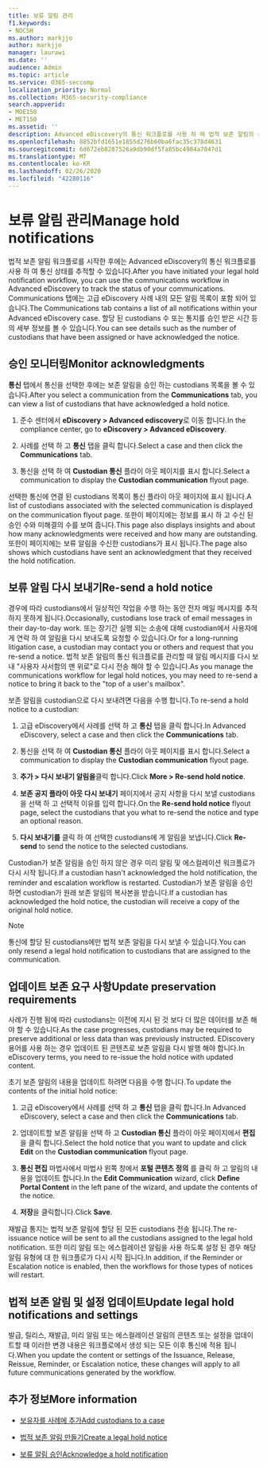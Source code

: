 ```yaml
---
title: 보류 알림 관리
f1.keywords:
- NOCSH
ms.author: markjjo
author: markjjo
manager: laurawi
ms.date: ''
audience: Admin
ms.topic: article
ms.service: O365-seccomp
localization_priority: Normal
ms.collection: M365-security-compliance
search.appverid:
- MOE150
- MET150
ms.assetid: ''
description: Advanced eDiscovery의 통신 워크플로를 사용 하 여 법적 보존 알림의 상태를 추적 하 고, 필요한 경우 업데이트를 다시 보냅니다.
ms.openlocfilehash: 8852bfd1651e1855d276b60ba6fac35c378d4631
ms.sourcegitcommit: 6d672eb8287526a9db90df5fa85bc4984a7047d1
ms.translationtype: MT
ms.contentlocale: ko-KR
ms.lasthandoff: 02/26/2020
ms.locfileid: "42280116"
---
```

# <a name="manage-hold-notifications"></a><span data-ttu-id="9e7dc-103">보류 알림 관리</span><span class="sxs-lookup"><span data-stu-id="9e7dc-103">Manage hold notifications</span></span>

<span data-ttu-id="9e7dc-104">법적 보존 알림 워크플로를 시작한 후에는 Advanced eDiscovery의 통신 워크플로를 사용 하 여 통신 상태를 추적할 수 있습니다.</span><span class="sxs-lookup"><span data-stu-id="9e7dc-104">After you have initiated your legal hold notification workflow, you can use the communications workflow in Advanced eDiscovery to track the status of your communications.</span></span> <span data-ttu-id="9e7dc-105">Communications 탭에는 고급 eDiscovery 사례 내의 모든 알림 목록이 포함 되어 있습니다.</span><span class="sxs-lookup"><span data-stu-id="9e7dc-105">The Communications tab contains a list of all notifications within your Advanced eDiscovery case.</span></span> <span data-ttu-id="9e7dc-106">할당 된 custodians 수 또는 통지를 승인 받은 시간 등의 세부 정보를 볼 수 있습니다.</span><span class="sxs-lookup"><span data-stu-id="9e7dc-106">You can see details such as the number of custodians that have been assigned or have acknowledged the notice.</span></span>

## <a name="monitor-acknowledgments"></a><span data-ttu-id="9e7dc-107">승인 모니터링</span><span class="sxs-lookup"><span data-stu-id="9e7dc-107">Monitor acknowledgments</span></span>

<span data-ttu-id="9e7dc-108">**통신** 탭에서 통신을 선택한 후에는 보존 알림을 승인 하는 custodians 목록을 볼 수 있습니다.</span><span class="sxs-lookup"><span data-stu-id="9e7dc-108">After you select a communication from the **Communications** tab, you can view a list of custodians that have acknowledged a hold notice.</span></span> 

1. <span data-ttu-id="9e7dc-109">준수 센터에서 **eDiscovery > Advanced ediscovery**로 이동 합니다.</span><span class="sxs-lookup"><span data-stu-id="9e7dc-109">In the compliance center, go to **eDiscovery > Advanced eDiscovery**.</span></span>

2. <span data-ttu-id="9e7dc-110">사례를 선택 하 고 **통신** 탭을 클릭 합니다.</span><span class="sxs-lookup"><span data-stu-id="9e7dc-110">Select a case and then click the **Communications** tab.</span></span>

3. <span data-ttu-id="9e7dc-111">통신을 선택 하 여 **Custodian 통신** 플라이 아웃 페이지를 표시 합니다.</span><span class="sxs-lookup"><span data-stu-id="9e7dc-111">Select a communication to display the **Custodian communication** flyout page.</span></span>

<span data-ttu-id="9e7dc-112">선택한 통신에 연결 된 custodians 목록이 통신 플라이 아웃 페이지에 표시 됩니다.</span><span class="sxs-lookup"><span data-stu-id="9e7dc-112">A list of custodians associated with the selected communication is displayed on the communication flyout page.</span></span> <span data-ttu-id="9e7dc-113">또한이 페이지에는 정보를 표시 하 고 수신 된 승인 수와 미해결의 수를 보여 줍니다.</span><span class="sxs-lookup"><span data-stu-id="9e7dc-113">This page also displays insights and about how many acknowledgments were received and how many are outstanding.</span></span> <span data-ttu-id="9e7dc-114">또한이 페이지에는 보류 알림을 수신한 custodians가 표시 됩니다.</span><span class="sxs-lookup"><span data-stu-id="9e7dc-114">The page also shows which custodians have sent an acknowledgment that they received the hold notification.</span></span>

## <a name="re-send-a-hold-notice"></a><span data-ttu-id="9e7dc-115">보류 알림 다시 보내기</span><span class="sxs-lookup"><span data-stu-id="9e7dc-115">Re-send a hold notice</span></span>

<span data-ttu-id="9e7dc-116">경우에 따라 custodians에서 일상적인 작업을 수행 하는 동안 전자 메일 메시지를 추적 하지 못하게 됩니다.</span><span class="sxs-lookup"><span data-stu-id="9e7dc-116">Occasionally, custodians lose track of email messages in their day-to-day work.</span></span> <span data-ttu-id="9e7dc-117">또는 장기간 실행 되는 소송에 대해 custodian에서 사용자에 게 연락 하 여 알림을 다시 보내도록 요청할 수 있습니다.</span><span class="sxs-lookup"><span data-stu-id="9e7dc-117">Or for a long-running litigation case, a custodian may contact you or others and request that you re-send a notice.</span></span> <span data-ttu-id="9e7dc-118">법적 보존 알림의 통신 워크플로를 관리할 때 알림 메시지를 다시 보내 "사용자 사서함의 맨 위로"로 다시 전송 해야 할 수 있습니다.</span><span class="sxs-lookup"><span data-stu-id="9e7dc-118">As you manage the communications workflow for legal hold notices, you may need to re-send a notice to bring it back to the "top of a user's mailbox".</span></span>

<span data-ttu-id="9e7dc-119">보존 알림을 custodian으로 다시 보내려면 다음을 수행 합니다.</span><span class="sxs-lookup"><span data-stu-id="9e7dc-119">To re-send a hold notice to a custodian:</span></span>

1. <span data-ttu-id="9e7dc-120">고급 eDiscovery에서 사례를 선택 하 고 **통신** 탭을 클릭 합니다.</span><span class="sxs-lookup"><span data-stu-id="9e7dc-120">In Advanced eDiscovery, select a case and then click the **Communications** tab.</span></span>

2. <span data-ttu-id="9e7dc-121">통신을 선택 하 여 **Custodian 통신** 플라이 아웃 페이지를 표시 합니다.</span><span class="sxs-lookup"><span data-stu-id="9e7dc-121">Select a communication to display the **Custodian communication** flyout page.</span></span>

3. <span data-ttu-id="9e7dc-122">**추가 > 다시 보내기 알림을**클릭 합니다.</span><span class="sxs-lookup"><span data-stu-id="9e7dc-122">Click **More > Re-send hold notice**.</span></span>

4. <span data-ttu-id="9e7dc-123">**보존 공지 플라이 아웃 다시 보내기** 페이지에서 공지 사항을 다시 보낼 custodians을 선택 하 고 선택적 이유를 입력 합니다.</span><span class="sxs-lookup"><span data-stu-id="9e7dc-123">On the **Re-send hold notice** flyout page, select the custodians that you what to re-send the notice and type an optional reason.</span></span>

5. <span data-ttu-id="9e7dc-124">**다시 보내기를** 클릭 하 여 선택한 custodians에 게 알림을 보냅니다.</span><span class="sxs-lookup"><span data-stu-id="9e7dc-124">Click **Re-send** to send the notice to the selected custodians.</span></span>

<span data-ttu-id="9e7dc-125">Custodian가 보존 알림을 승인 하지 않은 경우 미리 알림 및 에스컬레이션 워크플로가 다시 시작 됩니다.</span><span class="sxs-lookup"><span data-stu-id="9e7dc-125">If a custodian hasn't acknowledged the hold notification, the reminder and escalation workflow is restarted.</span></span> <span data-ttu-id="9e7dc-126">Custodian가 보존 알림을 승인 하면 custodian가 원래 보존 알림의 복사본을 받습니다.</span><span class="sxs-lookup"><span data-stu-id="9e7dc-126">If a custodian has acknowledged the hold notice, the custodian will receive a copy of the original hold notice.</span></span>

> [!NOTE]
> <span data-ttu-id="9e7dc-127">통신에 할당 된 custodians에만 법적 보존 알림을 다시 보낼 수 있습니다.</span><span class="sxs-lookup"><span data-stu-id="9e7dc-127">You can only resend a legal hold notification to custodians that are assigned to the communication.</span></span> 

## <a name="update-preservation-requirements"></a><span data-ttu-id="9e7dc-128">업데이트 보존 요구 사항</span><span class="sxs-lookup"><span data-stu-id="9e7dc-128">Update preservation requirements</span></span>
  
<span data-ttu-id="9e7dc-129">사례가 진행 됨에 따라 custodians는 이전에 지시 된 것 보다 더 많은 데이터를 보존 해야 할 수 있습니다.</span><span class="sxs-lookup"><span data-stu-id="9e7dc-129">As the case progresses, custodians may be required to preserve additional or less data than was previously instructed.</span></span> <span data-ttu-id="9e7dc-130">EDiscovery 용어를 사용 하는 경우 업데이트 된 콘텐츠로 보존 알림을 다시 발행 해야 합니다.</span><span class="sxs-lookup"><span data-stu-id="9e7dc-130">In eDiscovery terms, you need to re-issue the hold notice with updated content.</span></span>

<span data-ttu-id="9e7dc-131">초기 보존 알림의 내용을 업데이트 하려면 다음을 수행 합니다.</span><span class="sxs-lookup"><span data-stu-id="9e7dc-131">To update the contents of the initial hold notice:</span></span>

1. <span data-ttu-id="9e7dc-132">고급 eDiscovery에서 사례를 선택 하 고 **통신** 탭을 클릭 합니다.</span><span class="sxs-lookup"><span data-stu-id="9e7dc-132">In Advanced eDiscovery, select a case and then click the **Communications** tab.</span></span>

2. <span data-ttu-id="9e7dc-133">업데이트할 보존 알림을 선택 하 고 **Custodian 통신** 플라이 아웃 페이지에서 **편집** 을 클릭 합니다.</span><span class="sxs-lookup"><span data-stu-id="9e7dc-133">Select the hold notice that you want to update and click **Edit** on the **Custodian communication** flyout page.</span></span>

3. <span data-ttu-id="9e7dc-134">**통신 편집** 마법사에서 마법사 왼쪽 창에서 **포털 콘텐츠 정의** 를 클릭 하 고 알림의 내용을 업데이트 합니다.</span><span class="sxs-lookup"><span data-stu-id="9e7dc-134">In the **Edit Communication** wizard, click **Define Portal Content** in the left pane of the wizard, and update the contents of the notice.</span></span>

4. <span data-ttu-id="9e7dc-135">**저장**을 클릭합니다.</span><span class="sxs-lookup"><span data-stu-id="9e7dc-135">Click **Save**.</span></span>

<span data-ttu-id="9e7dc-136">재발급 통지는 법적 보존 알림에 할당 된 모든 custodians 전송 됩니다.</span><span class="sxs-lookup"><span data-stu-id="9e7dc-136">The re-issuance notice will be sent to all the custodians assigned to the legal hold notification.</span></span> <span data-ttu-id="9e7dc-137">또한 미리 알림 또는 에스컬레이션 알림을 사용 하도록 설정 된 경우 해당 알림 유형에 대 한 워크플로가 다시 시작 됩니다.</span><span class="sxs-lookup"><span data-stu-id="9e7dc-137">In addition, if the Reminder or Escalation notice is enabled, then the workflows for those types of notices will restart.</span></span>

## <a name="update-legal-hold-notifications-and-settings"></a><span data-ttu-id="9e7dc-138">법적 보존 알림 및 설정 업데이트</span><span class="sxs-lookup"><span data-stu-id="9e7dc-138">Update legal hold notifications and settings</span></span>

<span data-ttu-id="9e7dc-139">발급, 릴리스, 재발급, 미리 알림 또는 에스컬레이션 알림의 콘텐츠 또는 설정을 업데이트할 때 이러한 변경 내용은 워크플로에서 생성 되는 모든 이후 통신에 적용 됩니다.</span><span class="sxs-lookup"><span data-stu-id="9e7dc-139">When you update the content or settings of the Issuance, Release, Reissue, Reminder, or Escalation notice, these changes will apply to all future communications generated by the workflow.</span></span>

## <a name="more-information"></a><span data-ttu-id="9e7dc-140">추가 정보</span><span class="sxs-lookup"><span data-stu-id="9e7dc-140">More information</span></span>

- [<span data-ttu-id="9e7dc-141">보유자를 사례에 추가</span><span class="sxs-lookup"><span data-stu-id="9e7dc-141">Add custodians to a case</span></span>](add-custodians-to-case.md)

- [<span data-ttu-id="9e7dc-142">법적 보존 알림 만들기</span><span class="sxs-lookup"><span data-stu-id="9e7dc-142">Create a legal hold notice</span></span>](create-hold-notification.md)

- [<span data-ttu-id="9e7dc-143">보류 알림 승인</span><span class="sxs-lookup"><span data-stu-id="9e7dc-143">Acknowledge a hold notification</span></span>](acknowledge-hold-notification.md)
